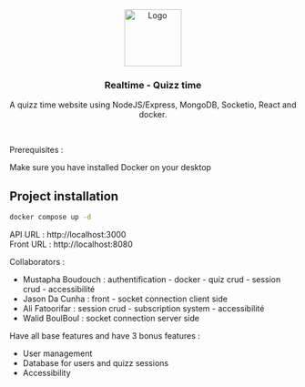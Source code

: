 <div align="center">
  <a>
    <img 
      src="https://cdn3d.iconscout.com/3d/premium/thumb/quiz-10175726-8248954.png?f=webp"
      alt="Logo" 
      height="100" />
  </a>
  <h3 align="center"> Realtime - Quizz time </h3>
  <p align="center">
     A quizz time website using NodeJS/Express, MongoDB, Socketio, React and docker. 
  </p>
  <br />
</div>

Prerequisites :

Make sure you have installed Docker on your desktop


## Project installation

```bash
docker compose up -d
```
API URL : http://localhost:3000            
Front URL : http://localhost:8080


  Collaborators :
- Mustapha Boudouch :  authentification - docker - quiz crud - session crud - accessibilité
- Jason Da Cunha : front - socket connection client side
- Ali Fatoorifar : session crud - subscription system - accessibilité
- Walid BoulBoul : socket connection server side



Have all base features and have 3 bonus features :

- User management
- Database for users and quizz sessions
- Accessibility
